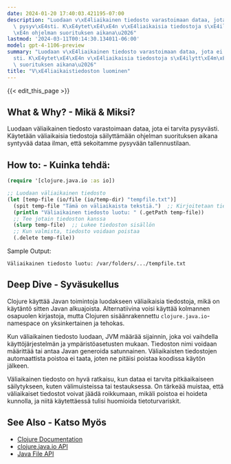```yaml
---
date: 2024-01-20 17:40:03.421195-07:00
description: "Luodaan v\xE4liaikainen tiedosto varastoimaan dataa, jota ei tarvita\
  \ pysyv\xE4sti. K\xE4ytet\xE4\xE4n v\xE4liaikaisia tiedostoja s\xE4ilytt\xE4m\xE4\
  \xE4n ohjelman suorituksen aikana\u2026"
lastmod: '2024-03-11T00:14:30.134011-06:00'
model: gpt-4-1106-preview
summary: "Luodaan v\xE4liaikainen tiedosto varastoimaan dataa, jota ei tarvita pysyv\xE4\
  sti. K\xE4ytet\xE4\xE4n v\xE4liaikaisia tiedostoja s\xE4ilytt\xE4m\xE4\xE4n ohjelman\
  \ suorituksen aikana\u2026"
title: "V\xE4liaikaistiedoston luominen"
---
```


{{< edit_this_page >}}

## What & Why? - Mikä & Miksi?
Luodaan väliaikainen tiedosto varastoimaan dataa, jota ei tarvita pysyvästi. Käytetään väliaikaisia tiedostoja säilyttämään ohjelman suorituksen aikana syntyvää dataa ilman, että sekoitamme pysyvään tallennustilaan.

## How to: - Kuinka tehdä:
```Clojure
(require '[clojure.java.io :as io])

;; Luodaan väliaikainen tiedosto
(let [temp-file (io/file (io/temp-dir) "tempfile.txt")]
  (spit temp-file "Tämä on väliaikaista tekstiä.")  ;; Kirjoitetaan tiedostoon
  (println "Väliaikainen tiedosto luotu: " (.getPath temp-file))
  ;; Tee jotain tiedoston kanssa
  (slurp temp-file)  ;; Lukee tiedoston sisällön
  ;; Kun valmista, tiedosto voidaan poistaa
  (.delete temp-file))
```
Sample Output:
```
Väliaikainen tiedosto luotu: /var/folders/.../tempfile.txt
```

## Deep Dive - Syväsukellus
Clojure käyttää Javan toimintoja luodakseen väliaikaisia tiedostoja, mikä on käytäntö sitten Javan alkuajoista. Alternatiivina voisi käyttää kolmannen osapuolen kirjastoja, mutta Clojuren sisäänrakennettu `clojure.java.io`-namespace on yksinkertainen ja tehokas.

Kun väliaikainen tiedosto luodaan, JVM määrää sijainnin, joka voi vaihdella käyttöjärjestelmän ja ympäristöasetusten mukaan. Tiedoston nimi voidaan määrittää tai antaa Javan generoida satunnainen. Väliaikaisten tiedostojen automaattista poistoa ei taata, joten ne pitäisi poistaa koodissa käytön jälkeen.

Väliaikainen tiedosto on hyvä ratkaisu, kun dataa ei tarvita pitkäaikaiseen säilytykseen, kuten välimuisteissa tai testauksessa. On tärkeää muistaa, että väliaikaiset tiedostot voivat jäädä roikkumaan, mikäli poistoa ei hoideta kunnolla, ja niitä käytettäessä tulisi huomioida tietoturvariskit.

## See Also - Katso Myös
- [Clojure Documentation](https://clojure.org/guides/getting_started)
- [clojure.java.io API](https://clojure.github.io/clojure/clojure.java.io-api.html)
- [Java File API](https://docs.oracle.com/javase/7/docs/api/java/io/File.html)

